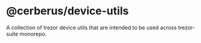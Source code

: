 # @cerberus/device-utils

A collection of trezor device utils that are intended to be used across trezor-suite monorepo.
